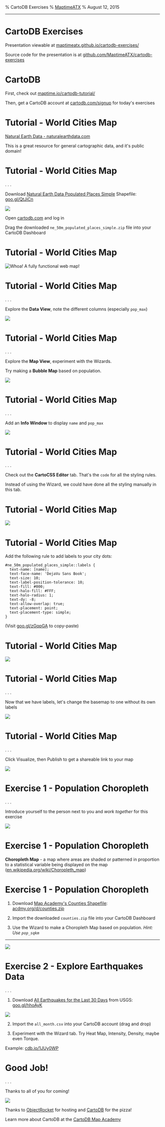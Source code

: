 % CartoDB Exercises
% [MaptimeATX](http://maptimeatx.github.io)
% August 12, 2015

-------------------------------------------------

# CartoDB Exercises

Presentation viewable at [maptimeatx.github.io/cartodb-exercises/](http://maptimeatx.github.io/cartodb-exercises/)

Source code for the presentation is at [github.com/MaptimeATX/cartodb-exercises](https://github.com/MaptimeATX/cartodb-exercises)

# CartoDB

First, check out [maptime.io/cartodb-tutorial/](http://maptime.io/cartodb-tutorial/)

Then, get a CartoDB account at [cartodb.com/signup](https://cartodb.com/signup) for today's exercises

# Tutorial - World Cities Map

[Natural Earth Data - naturalearthdata.com](http://www.naturalearthdata.com/)

This is a great resource for general cartographic data, and it's public domain!

# Tutorial - World Cities Map

. . .

Download [Natural Earth Data Populated Places Simple](http://www.naturalearthdata.com/downloads/50m-cultural-vectors/50m-populated-places/) Shapefile: [goo.gl/QtJiCn](http://goo.gl/QtJiCn)

![](img/populated_places_dl.png)

Open [cartodb.com](http://cartodb.com) and log in

Drag the downloaded `ne_50m_populated_places_simple.zip` file into your CartoDB Dashboard

# Tutorial - World Cities Map

![Whoa! A fully functional web map!](img/populated_places_map1.png)

# Tutorial - World Cities Map

. . .

Explore the **Data View**, note the different columns (especially `pop_max`)

![](img/populated_places_data_view.png)

# Tutorial - World Cities Map

. . .

Explore the **Map View**, experiment with the Wizards.

Try making a **Bubble Map** based on population.

![](img/populated_places_bubble.png)

# Tutorial - World Cities Map

. . .

Add an **Info Window** to display `name` and `pop_max`

![](img/populated_places_infowindow.png)

# Tutorial - World Cities Map

. . .

Check out the **CartoCSS Editor** tab. That's the `code` for all the styling rules.

Instead of using the Wizard, we could have done all the styling manually in this tab.

# Tutorial - World Cities Map

![](img/populated_places_cartocss.png)

# Tutorial - World Cities Map

Add the following rule to add labels to your city dots:

```
#ne_50m_populated_places_simple::labels {
  text-name: [name];
  text-face-name: 'DejaVu Sans Book';
  text-size: 10;
  text-label-position-tolerance: 10;
  text-fill: #000;
  text-halo-fill: #FFF;
  text-halo-radius: 1;
  text-dy: -8;
  text-allow-overlap: true;
  text-placement: point;
  text-placement-type: simple;
}
```

(Visit [goo.gl/zGqpGA](https://goo.gl/zGqpGA) to copy-paste)

# Tutorial - World Cities Map

![](img/populated_places_labelcss.png)

# Tutorial - World Cities Map

. . .

Now that we have labels, let's change the basemap to one without its own labels

![](img/populated_places_litebasemap.png)

# Tutorial - World Cities Map

. . .

Click Visualize, then Publish to get a shareable link to your map

![](img/populated_places_final.png)

# Exercise 1 - Population Choropleth

. . .

Introduce yourself to the person next to you and *work together* for this exercise

![](img/say_hi.gif)

# Exercise 1 - Population Choropleth

**Choropleth Map** - a map where areas are shaded or patterned in proportion to a statistical variable being displayed on the map ([en.wikipedia.org/wiki/Choropleth_map](http://en.wikipedia.org/wiki/Choropleth_map))

# Exercise 1 - Population Choropleth

1. Download [Map Academy's Counties Shapefile](http://acdmy.org/d/counties.zip): [acdmy.org/d/counties.zip](http://acdmy.org/d/counties.zip)

1. Import the downloaded `counties.zip` file into your CartoDB Dashboard

1. Use the Wizard to make a Choropleth Map based on population. *Hint: Use `pop_sqkm`*

-------------------------

<div class="big-image"><img src="img/population-choropleth.png" /></div>

# Exercise 2 - Explore Earthquakes Data

. . .

1. Download [All Earthquakes for the Last 30 Days](http://earthquake.usgs.gov/earthquakes/feed/v1.0/csv.php) from USGS: [goo.gl/hhoAyK](http://goo.gl/hhoAyK)

![](img/earthquakes_dl.png)

2. Import the `all_month.csv` into your CartoDB account (drag and drop)

3. Experiment with the Wizard tab. Try Heat Map, Intensity, Density, maybe even Torque.

Example: [cdb.io/1JUy0WP](http://cdb.io/1JUy0WP)

# Good Job!

. . .

Thanks to all of you for coming!

![](img/hooray.gif)

Thanks to [ObjectRocket](https://objectrocket.com/) for hosting and [CartoDB](http://cartodb.com) for the pizza!

Learn more about CartoDB at the [CartoDB Map Academy](http://academy.cartodb.com/)
